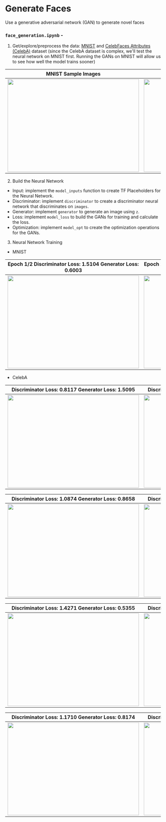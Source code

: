 # Generate Faces

Use a generative adversarial network (GAN) to generate novel faces

### `face_generation.ipynb` -

1. Get/explore/preprocess the data: [MNIST](http://yann.lecun.com/exdb/mnist/) and [CelebFaces Attributes (CelebA)](http://mmlab.ie.cuhk.edu.hk/projects/CelebA.html) dataset (since the CelebA dataset is complex, we'll test the neural network on MNIST first. Running the GANs on MNIST will allow us to see how well the model trains sooner)

MNIST Sample Images | CelebA Sample Images   
:------------------:|:------------------:
<img src="https://github.com/LuLi0077/DL/blob/master/Generative_Adversarial_Network/Generate_Faces/assets/mnist.png" width="425" height="300"> | <img src="https://github.com/LuLi0077/DL/blob/master/Generative_Adversarial_Network/Generate_Faces/assets/celeba.png" width="425" height="300">  

2. Build the Neural Network
* Input: implement the `model_inputs` function to create TF Placeholders for the Neural Network.
* Discriminator: implement `discriminator` to create a discriminator neural network that discriminates on `images`.
* Generator: implement `generator` to generate an image using `z`. 
* Loss: implement `model_loss` to build the GANs for training and calculate the loss.
* Optimization: implement `model_opt` to create the optimization operations for the GANs. 

3. Neural Network Training

* MNIST

Epoch 1/2 Discriminator Loss: 1.5104 Generator Loss: 0.6003 | Epoch 2/2 Discriminator Loss: 1.2627 Generator Loss: 0.6249    
:----------------------------------------------------------:|:----------------------------------------------------------:
<img src="https://github.com/LuLi0077/DL/blob/master/Generative_Adversarial_Network/Generate_Faces/assets/mnist1.png" width="425" height="300"> | <img src="https://github.com/LuLi0077/DL/blob/master/Generative_Adversarial_Network/Generate_Faces/assets/mnist2.png" width="425" height="300">

* CelebA

Discriminator Loss: 0.8117 Generator Loss: 1.5095 | Discriminator Loss: 1.2518 Generator Loss: 1.1940    
:------------------------------------------------:|:------------------------------------------------:
<img src="https://github.com/LuLi0077/DL/blob/master/Generative_Adversarial_Network/Generate_Faces/assets/celeba1.png" width="425" height="300"> | <img src="https://github.com/LuLi0077/DL/blob/master/Generative_Adversarial_Network/Generate_Faces/assets/celeba2.png" width="425" height="300">

Discriminator Loss: 1.0874 Generator Loss: 0.8658 | Discriminator Loss: 1.2037 Generator Loss: 0.8593   
:------------------------------------------------:|:------------------------------------------------:
<img src="https://github.com/LuLi0077/DL/blob/master/Generative_Adversarial_Network/Generate_Faces/assets/celeba3.png" width="425" height="300"> | <img src="https://github.com/LuLi0077/DL/blob/master/Generative_Adversarial_Network/Generate_Faces/assets/celeba4.png" width="425" height="300">

Discriminator Loss: 1.4271 Generator Loss: 0.5355 | Discriminator Loss: 1.0541 Generator Loss: 1.0684    
:------------------------------------------------:|:------------------------------------------------:
<img src="https://github.com/LuLi0077/DL/blob/master/Generative_Adversarial_Network/Generate_Faces/assets/celeba5.png" width="425" height="300"> | <img src="https://github.com/LuLi0077/DL/blob/master/Generative_Adversarial_Network/Generate_Faces/assets/celeba6.png" width="425" height="300">

Discriminator Loss: 1.1710 Generator Loss: 0.8174 | Discriminator Loss: 1.3247 Generator Loss: 0.5988   
:------------------------------------------------:|:------------------------------------------------:
<img src="https://github.com/LuLi0077/DL/blob/master/Generative_Adversarial_Network/Generate_Faces/assets/celeba7.png" width="425" height="300"> | <img src="https://github.com/LuLi0077/DL/blob/master/Generative_Adversarial_Network/Generate_Faces/assets/celeba8.png" width="425" height="300">

